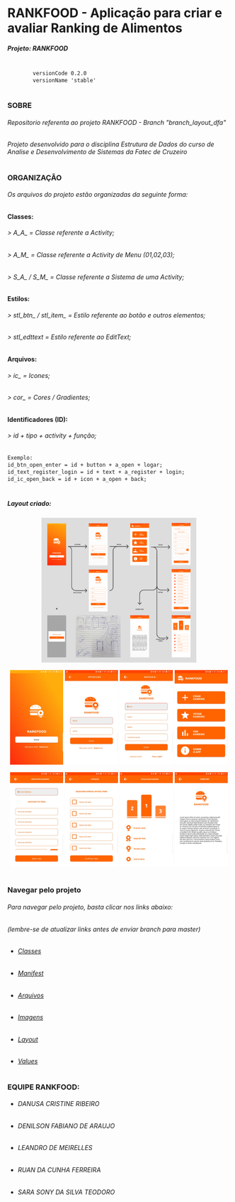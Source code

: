 # RANKFOOD - Aplicação para criar e avaliar Ranking de Alimentos
##### Projeto: RANKFOOD

#
```
        versionCode 0.2.0
        versionName 'stable'
```

#
### SOBRE
###### Repositorio referenta ao projeto RANKFOOD - Branch "branch_layout_dfa"
###### Projeto desenvolvido para o disciplina Estrutura de Dados do curso de Analise e Desenvolvimento de Sistemas da Fatec de Cruzeiro

#
### ORGANIZAÇÃO
###### Os arquivos do projeto estão organizadas da seguinte forma:
#### Classes:
###### > A_A_ = Classe referente a Activity;
###### > A_M_ = Classe referente a Activity de Menu (01,02,03);
###### > S_A_ / S_M_ = Classe referente a Sistema de uma Activity;
#### Estilos:
###### > stl_btn_ / stl_item_ = Estilo referente ao botão e outros elementos;
###### > stl_edttext = Estilo referente ao EditText;
#### Arquivos:
###### > ic_ = Icones;
###### > cor_ = Cores / Gradientes;
#### Identificadores (ID):
###### > id + tipo + activity + função;

```
Exemplo:
id_btn_open_enter = id + button + a_open + logar;
id_text_register_login = id + text + a_register + login;
id_ic_open_back = id + icon + a_open + back;
```

#
##### Layout criado:
<p align="center">
   <img src="https://raw.githubusercontent.com/denilsonfa/rankfood/branch_layout_dfa/images/img_diagrama.jpg" width="350">
</p>
<p align="center">
   <img src="https://raw.githubusercontent.com/denilsonfa/rankfood/branch_layout_dfa/images/img01_open.jpg" width="120">
   <img src="https://raw.githubusercontent.com/denilsonfa/rankfood/branch_layout_dfa/images/img02_login.jpg" width="120">
   <img src="https://raw.githubusercontent.com/denilsonfa/rankfood/branch_layout_dfa/images/img03_register.jpg" width="120">
   <img src="https://raw.githubusercontent.com/denilsonfa/rankfood/branch_layout_dfa/images/img04_menu.jpg" width="120">
 </p>
 <p align="center">
   <img src="https://raw.githubusercontent.com/denilsonfa/rankfood/branch_layout_dfa/images/img05_m01.jpg" width="120">
   <img src="https://raw.githubusercontent.com/denilsonfa/rankfood/branch_layout_dfa/images/img06_m02.jpg" width="120">
   <img src="https://raw.githubusercontent.com/denilsonfa/rankfood/branch_layout_dfa/images/img07_m03.jpg" width="120">
   <img src="https://raw.githubusercontent.com/denilsonfa/rankfood/branch_layout_dfa/images/img08_m04.jpg" width="120">
</p>

#
### Navegar pelo projeto
###### Para navegar pelo projeto, basta clicar nos links abaixo:
###### (lembre-se de atualizar links antes de enviar branch para master)
 - ###### [Classes](https://github.com/denilsonfa/rankfood/tree/branch_layout_dfa/app/src/main/java/br/com/ddlrs/dla/rankfood)
 - ###### [Manifest](https://github.com/denilsonfa/rankfood/blob/branch_layout_dfa/app/src/main/AndroidManifest.xml)
 - ###### [Arquivos](https://github.com/denilsonfa/rankfood/tree/branch_layout_dfa/app/src/main/res)
 - ###### [Imagens](https://github.com/denilsonfa/rankfood/tree/branch_layout_dfa/app/src/main/res/drawable)
 - ###### [Layout](https://github.com/denilsonfa/rankfood/tree/branch_layout_dfa/app/src/main/res/layout)
 - ###### [Values](https://github.com/denilsonfa/rankfood/tree/branch_layout_dfa/app/src/main/res/values)

#
### EQUIPE RANKFOOD:
 - ######  DANUSA CRISTINE RIBEIRO
 - ######  DENILSON FABIANO DE ARAUJO
 - ######  LEANDRO DE MEIRELLES
 - ######  RUAN DA CUNHA FERREIRA
 - ######  SARA SONY DA SILVA TEODORO
#

